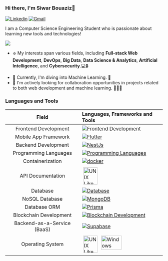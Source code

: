 ### Hi there, I'm Siwar Bouaziz👋
[![Linkedin](https://img.shields.io/badge/-siwar.bouaziz-blue?style=flat&logo=Linkedin&logoColor=white)](https://www.linkedin.com/in/siwar-bouaziz/) [![Gmail](https://img.shields.io/badge/-siwar.bouaziz-c14438?style=flat&logo=Gmail&logoColor=white)](mailto:siwar.bouaziz@ensi-uma.tn
) 

I am a Computer Science Engineering Student who is passionate about learning new tools and technologies!


<a href="https://github.com/DenverCoder1/readme-typing-svg">
<img src="https://readme-typing-svg.herokuapp.com?lines=Computer+Science+Engineering+Student;Full+Stack+Developer;DevOps+Engineer;Data+Science+and+Artificial+Intelligence+enthusiast&center=false&width=500&height=50">
</a>

* :sparkle: My interests span various fields, including **Full-stack Web Development**, **DevOps**, **Big Data**, **Data Science & Analytics**, **Artificial Intelligence**, and **Cybersecurity**.💻🔒
- 🚀 Currently, I'm diving into Machine Learning. 🧠
- 🤝 I'm actively looking for collaboration opportunities in projects related to both web development and machine learning. 🤖👩‍💻

### Languages and Tools

Field | Languages, Frameworks and Tools
:---: | :---
Frontend Development | [![Frontend Development](https://skillicons.dev/icons?i=vue,react)](https://skillicons.dev)
Mobile App Framework | [![Flutter](https://skillicons.dev/icons?i=flutter)](https://skillicons.dev)
Backend Development |  [![NestJs](https://skillicons.dev/icons?i=nestjs)](https://skillicons.dev)
Programming Languages | [![Programming Languages](https://skillicons.dev/icons?i=py,java,js,c,cpp)](https://skillicons.dev)
Containerization | [![docker](https://skillicons.dev/icons?i=docker)](https://skillicons.dev)
API Documentation | <img src="https://th.bing.com/th/id/OIP.lLk42nYLkpFntb9OO7W9mAHaHm?pid=ImgDet&rs=1" alt="UNIX Like Systems" width="45" height="55"  style="vertical-align:top; margin:4px"> 
Database |  [![Database](https://skillicons.dev/icons?i=mysql,postgres)](https://skillicons.dev)
NoSQL Database | [![MongoDB](https://skillicons.dev/icons?i=mongodb)](https://skillicons.dev)
Database ORM | [![Prisma](https://skillicons.dev/icons?i=prisma)](https://skillicons.dev)
Blockchain Development | [![Blockchain Development](https://skillicons.dev/icons?i=solidity)](https://skillicons.dev)
Backend-as-a-Service (BaaS) | [![Supabase](https://skillicons.dev/icons?i=supabase)](https://skillicons.dev)
Operating System | <img src="https://upload.wikimedia.org/wikipedia/commons/thumb/3/35/Tux.svg/640px-Tux.svg.png" alt="UNIX Like Systems" width="45" height="55"  style="vertical-align:top; margin:4px"> <img src="https://blogs.windows.com/wp-content/uploads/prod/2020/08/windows-logo-social.png" alt="Windows" width="65" height="45"  style="vertical-align:top; margin:4px">
